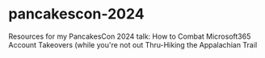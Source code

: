# pancakescon-2024
Resources for my PancakesCon 2024 talk: How to Combat Microsoft365 Account Takeovers (while you're not out Thru-Hiking the Appalachian Trail

